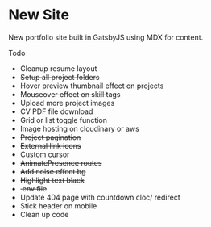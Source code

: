 # New Site

New portfolio site built in GatsbyJS using MDX for content.

Todo
- ~~Cleanup resume layout~~
- ~~Setup all project folders~~
- Hover preview thumbnail effect on projects
- ~~Mouseover effect on skill tags~~
- Upload more project images
- CV PDF file download
- Grid or list toggle function
- Image hosting on cloudinary or aws
- ~~Project pagination~~
- ~~External link icons~~
- Custom cursor
- ~~AnimatePresence routes~~
- ~~Add noise effect bg~~
- ~~Highlight text black~~
- ~~.env file~~
- Update 404 page with countdown cloc/ redirect
- Stick header on mobile
- Clean up code